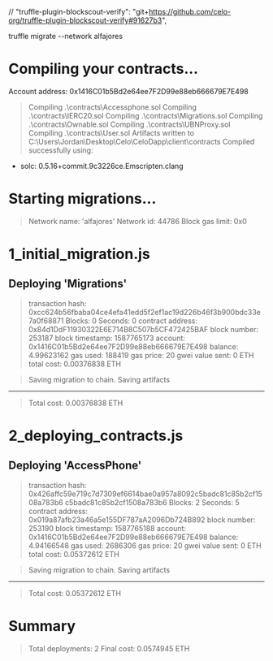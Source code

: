 // "truffle-plugin-blockscout-verify": "git+https://github.com/celo-org/truffle-plugin-blockscout-verify#91627b3",

truffle migrate --network alfajores

Compiling your contracts...
===========================
Account address: 0x1416C01b5Bd2e64ee7F2D99e88eb666679E7E498
> Compiling .\contracts\Accessphone.sol
> Compiling .\contracts\IERC20.sol
> Compiling .\contracts\Migrations.sol
> Compiling .\contracts\Ownable.sol
> Compiling .\contracts\UBNProxy.sol
> Compiling .\contracts\User.sol
> Artifacts written to C:\Users\Jordan\Desktop\Celo\CeloDapp\client\contracts
> Compiled successfully using:
   - solc: 0.5.16+commit.9c3226ce.Emscripten.clang



Starting migrations...
======================
> Network name:    'alfajores'
> Network id:      44786
> Block gas limit: 0x0


1_initial_migration.js
======================

   Deploying 'Migrations'
   ----------------------
   > transaction hash:    0xcc624b56fbaba04ce4efa41edd5f2ef1ac19d226b46f3b900bdc33e7a0f68871
   > Blocks: 0            Seconds: 0
   > contract address:    0x84d1DdF11930322E6E714B8C507b5CF472425BAF
   > block number:        253187
   > block timestamp:     1587765173
   > account:             0x1416C01b5Bd2e64ee7F2D99e88eb666679E7E498
   > balance:             4.99623162
   > gas used:            188419
   > gas price:           20 gwei
   > value sent:          0 ETH
   > total cost:          0.00376838 ETH


   > Saving migration to chain.
   > Saving artifacts
   -------------------------------------
   > Total cost:          0.00376838 ETH


2_deploying_contracts.js
========================

   Deploying 'AccessPhone'
   -----------------------
   > transaction hash:    0x426affc59e719c7d7309ef6614bae0a957a8092c5badc81c85b2cf1508a783b6
c5badc81c85b2cf1508a783b6
   > Blocks: 2            Seconds: 5
   > contract address:    0x019a87afb23a46a5e155DF787aA2096Db724B892
   > block number:        253190
   > block timestamp:     1587765188
   > account:             0x1416C01b5Bd2e64ee7F2D99e88eb666679E7E498
   > balance:             4.94166548
   > gas used:            2686306
   > gas price:           20 gwei
   > value sent:          0 ETH
   > total cost:          0.05372612 ETH


   > Saving migration to chain.
   > Saving artifacts
   -------------------------------------
   > Total cost:          0.05372612 ETH


Summary
=======
> Total deployments:   2
> Final cost:          0.0574945 ETH